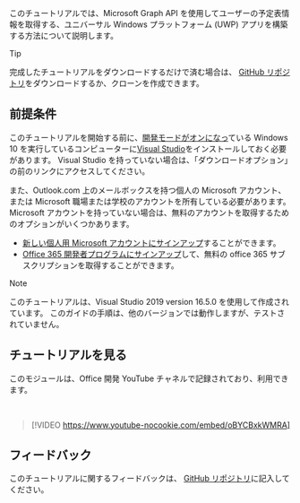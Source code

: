 <!-- markdownlint-disable MD002 MD041 -->

このチュートリアルでは、Microsoft Graph API を使用してユーザーの予定表情報を取得する、ユニバーサル Windows プラットフォーム (UWP) アプリを構築する方法について説明します。

> [!TIP]
> 完成したチュートリアルをダウンロードするだけで済む場合は、 [GitHub リポジトリ](https://github.com/microsoftgraph/msgraph-training-uwp)をダウンロードするか、クローンを作成できます。

## <a name="prerequisites"></a>前提条件

このチュートリアルを開始する前に、[開発モードがオンになっ](https://docs.microsoft.com/windows/uwp/get-started/enable-your-device-for-development)ている Windows 10 を実行しているコンピューターに[Visual Studio](https://visualstudio.microsoft.com/vs/)をインストールしておく必要があります。 Visual Studio を持っていない場合は、「ダウンロードオプション」の前のリンクにアクセスしてください。

また、Outlook.com 上のメールボックスを持つ個人の Microsoft アカウント、または Microsoft 職場または学校のアカウントを所有している必要があります。 Microsoft アカウントを持っていない場合は、無料のアカウントを取得するためのオプションがいくつかあります。

- [新しい個人用 Microsoft アカウントにサインアップ](https://signup.live.com/signup?wa=wsignin1.0&rpsnv=12&ct=1454618383&rver=6.4.6456.0&wp=MBI_SSL_SHARED&wreply=https://mail.live.com/default.aspx&id=64855&cbcxt=mai&bk=1454618383&uiflavor=web&uaid=b213a65b4fdc484382b6622b3ecaa547&mkt=E-US&lc=1033&lic=1)することができます。
- [Office 365 開発者プログラムにサインアップ](https://developer.microsoft.com/office/dev-program)して、無料の office 365 サブスクリプションを取得することができます。

> [!NOTE]
> このチュートリアルは、Visual Studio 2019 version 16.5.0 を使用して作成されています。 このガイドの手順は、他のバージョンでは動作しますが、テストされていません。

## <a name="watch-the-tutorial"></a>チュートリアルを見る

このモジュールは、Office 開発 YouTube チャネルで記録されており、利用できます。

<!-- markdownlint-disable MD033 MD034 -->
<br/>

> [!VIDEO https://www.youtube-nocookie.com/embed/oBYCBxkWMRA]
<!-- markdownlint-enable MD033 MD034 -->

## <a name="feedback"></a>フィードバック

このチュートリアルに関するフィードバックは、 [GitHub リポジトリ](https://github.com/microsoftgraph/msgraph-training-uwp)に記入してください。

